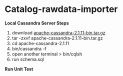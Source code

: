 # Catalog-rawdata-importer

**Local Cassandra Server Steps**

1. download [apache-cassandra-2.1.11-bin.tar.gz](http://www.apache.org/dyn/closer.lua/cassandra/2.2.3/apache-cassandra-2.2.3-bin.tar.gz)
2. tar -zxvf apache-cassandra-2.1.11-bin.tar.gz
3. cd apache-cassandra-2.1.11
4. bin/cassandra -f
5. open another terminal > bin/cqlsh
6. run schema.sql


**Run Unit Test**

